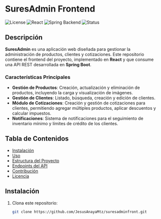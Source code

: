 # SuresAdmin Frontend

![License](https://img.shields.io/badge/license-MIT-blue.svg)
![React](https://img.shields.io/badge/React-18.0.0-blue)
![Spring Backend](https://img.shields.io/badge/Backend-SpringBoot-green)
![Status](https://img.shields.io/badge/status-In%20Development-orange)

## Descripción

**SuresAdmin** es una aplicación web diseñada para gestionar la administración de productos, clientes y cotizaciones. Este repositorio contiene el frontend del proyecto, implementado en **React** y que consume una API REST desarrollada en **Spring Boot**. 

### Características Principales

- **Gestión de Productos**: Creación, actualización y eliminación de productos, incluyendo la carga y visualización de imágenes.
- **Gestión de Clientes**: Listado, búsqueda, creación y edición de clientes.
- **Módulo de Cotizaciones**: Creación y gestión de cotizaciones para clientes, permitiendo agregar múltiples productos, aplicar descuentos y calcular impuestos.
- **Notificaciones**: Sistema de notificaciones para el seguimiento de inventario mínimo y límites de crédito de los clientes.

## Tabla de Contenidos

- [Instalación](#instalación)
- [Uso](#uso)
- [Estructura del Proyecto](#estructura-del-proyecto)
- [Endpoints del API](#endpoints-del-api)
- [Contribución](#contribución)
- [Licencia](#licencia)

## Instalación

1. Clona este repositorio:

   ```bash
   git clone https://github.com/JesusAnayaMtz/suresadminfront.git
